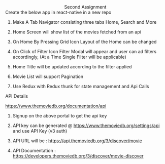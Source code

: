 <DIV align="center">Second Assignment</DIV>
Create the below app in react-native in a new repo


1. Make A Tab Navigator consisting three tabs Home, Search and More

2. Home Screen will show list of the movies fetched from an api

3. On Home By Pressing Grid Icon Layout of the Home can be changed

4. On Click of Filter Icon Filter Modal will appear and user can ad filters 
accordingly, (At a Time Single Filter will be applicable)

5. Home Title will be updated according to the filter applied

6. Movie List will support Pagination

7. Use Redux with Redux thunk for state management and Api Calls

API Details

https://www.themoviedb.org/documentation/api

1. Signup on the above portal to get the api key

2. API key can be generated @ https://www.themoviedb.org/settings/api and use API Key (v3 auth)
3. API URL  will be : https://api.themoviedb.org/3/discover/movie

4. API Documentation : https://developers.themoviedb.org/3/discover/movie-discover
